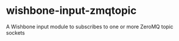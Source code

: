 # wishbone-input-zmqtopic
A Wishbone input module to subscribes to one or more ZeroMQ topic sockets
